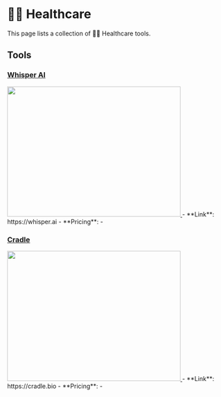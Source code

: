 # 🧑‍⚕️ Healthcare

This page lists a collection of 🧑‍⚕️ Healthcare tools.

## Tools

### [Whisper AI](https://whisper.ai)
<a href="https://whisper.ai">
   <img src="media/Whisper AI.png" width="400" height="300">
</a>
 - **Link**: https://whisper.ai
- **Pricing**: -

### [Cradle](https://cradle.bio)
<a href="https://cradle.bio">
   <img src="media/Cradle.png" width="400" height="300">
</a>
 - **Link**: https://cradle.bio
- **Pricing**: -

